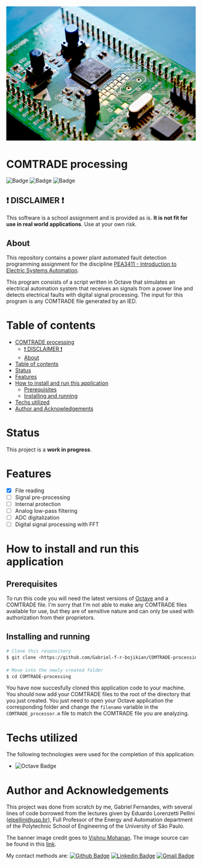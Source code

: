 <h1 align="center">
	<img alt="Circuit-breaker" title="COMTRADE-procesing" src="./src/public/vishnu-mohanan-yQpAaMsQzYE-unsplash.jpg" />
</h1>


# COMTRADE processing

![Badge](https://img.shields.io/badge/license-MIT-informational?style=for-the-bade)
![Badge](https://img.shields.io/badge/Octave-v6.2.0-0790C0?logo=Octave) ![Badge](https://img.shields.io/badge/status-in_development-red)

## ❗ DISCLAIMER ❗

This software is a school assignment and is provided as is. __It is not fit for use in real world applications__. Use at your own risk.

## About

This repository contains a power plant automated fault detection programming assignment for the discipline [PEA3411 - Introduction to Electric Systems Automation](https://uspdigital.usp.br/jupiterweb/obterDisciplina?sgldis=PEA3411&verdis=2).

This program consists of a script written in Octave that simulates an electrical automation system that receives an signals from a power line and detects electrical faults with digital signal processing. The input for this program is any COMTRADE file generated by an IED.

# Table of contents
- [COMTRADE processing](#comtrade-processing)
  - [❗ DISCLAIMER ❗](#-disclaimer-)
  - [About](#about)
- [Table of contents](#table-of-contents)
- [Status](#status)
- [Features](#features)
- [How to install and run this application](#how-to-install-and-run-this-application)
  - [Prerequisites](#prerequisites)
  - [Installing and running](#installing-and-running)
- [Techs utilized](#techs-utilized)
- [Author and Acknowledgements](#author-and-acknowledgements)
# Status
This project is a __work in progress__. 
# Features
- [x] File reading
- [ ] Signal pre-processing
- [ ] Internal protection
- [ ] Analog low-pass filtering
- [ ] ADC digitalization
- [ ] Digital signal processing with FFT
# How to install and run this application
## Prerequisites
To run this code you will need the latest versions of [Octave](https://www.gnu.org/software/octave/index) and a COMTRADE file. I'm sorry that I'm not able to make any COMTRADE files available for use, but they are of sensitive nature and can only be used with authorization from their proprietors.
## Installing and running
```bash
# Clone this respository
$ git clone <https://github.com/Gabriel-f-r-bojikian/COMTRADE-processing>

# Move into the newly created folder
$ cd COMTRADE-processing
```

You have now succesfully cloned this application code to your machine. You should now add your COMTRADE files to the root of the directory that you just created. You just need to open your Octave application the corresponding folder and change the `filename` variable in the `COMTRADE_processor.m` file to match the COMTRADE file you are analyzing.

# Techs utilized
The following technologies were used for the completion of this application:
- ![Octave Badge](https://img.shields.io/badge/-Octave-0790C0?style=flat-square&logo=Octave&logoColor=ffffff&link=https://nodejs.org/en/)



# Author and Acknowledgements
This project was done from scratch by me, Gabriel Fernandes, with several lines of code borrowed from the lectures given by Eduardo Lorenzetti Pellini (elpellini@usp.br), Full Professor of the Energy and Automation department of the Polytechnic School of Engineering of the University of São Paulo.

The banner image credit goes to [Vishnu Mohanan](https://unsplash.com/@vishnumaiea).
The image source can be found in this [link](https://unsplash.com/photos/yQpAaMsQzYE).

My contact methods are:
[![Github Badge](https://img.shields.io/badge/-Gabriel-181717?style=flat-square&logo=github&logoColor=white&link=https://github.com/Gabriel-f-r-bojikian)](https://github.com/Gabriel-f-r-bojikian) [![Linkedin Badge](https://img.shields.io/badge/-Gabriel-blue?style=flat-square&logo=Linkedin&logoColor=white&link=https://www.linkedin.com/in/gabriel-fernandes-rosa-bojikian-688b84164/)](https://www.linkedin.com/in/gabriel-fernandes-rosa-bojikian-688b84164/) [![Gmail Badge](https://img.shields.io/badge/-gabriel.bojikian.dev@gmail.com-c14438?style=flat-square&logo=Gmail&logoColor=white&link=mailto:gabriel.bojikian.dev@gmail.com)](mailto:gabriel.bojikian.dev@gmail.com)